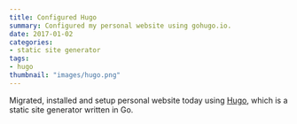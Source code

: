 ```yaml
---
title: Configured Hugo
summary: Configured my personal website using gohugo.io.
date: 2017-01-02
categories:
- static site generator
tags:
- hugo
thumbnail: "images/hugo.png"
---
```


Migrated, installed and setup personal website today using [Hugo](https://gohugo.io/), which is a static site generator written in Go.
